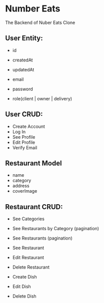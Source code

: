 # Number Eats

The Backend of Nuber Eats Clone


## User Entity:
- id
- createdAt
- updatedAt

- email
- password
- role(client | owner | delivery)

## User CRUD:
- Create Account
- Log In
- See Profile
- Edit Profile
- Verify Email


## Restaurant Model

- name
- category
- address
- coverImage


## Restaurant CRUD:

- See Categories
- See Restaurants by Category (pagination)
- See Restaurants (pagination)
- See Restaurant

- Edit Restaurant
- Delete Restaurant

- Create Dish
- Edit Dish
- Delete Dish